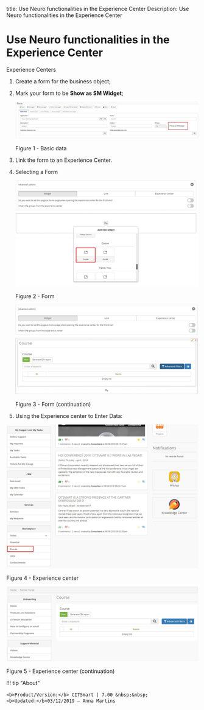title: Use Neuro functionalities in the Experience Center
Description: Use Neuro functionalities in the Experience Center
# Use Neuro functionalities in the Experience Center

Experience Centers

1.  Create a form for the business object;

2.  Mark your form to be **Show as SM Widget**;

    ![basic](images/neuro-sm-6.jpg)

    Figure 1 - Basic data

3.  Link the form to an Experience Center.

4.  Selecting a Form

    ![basic](images/neuro-sm-7.png)

    Figure 2 - Form

    ![basic](images/neuro-sm-8.png)

    Figure 3 - Form (continuation)

5.  Using the Experience center to Enter Data:

![basic](images/neuro-sm-9.png)

Figure 4 - Experience center


![basic](images/neuro-sm-10.png)

Figure 5 - Experience center (continuation)


!!! tip "About"

    <b>Product/Version:</b> CITSmart | 7.00 &nbsp;&nbsp;
    <b>Updated:</b>03/12/2019 – Anna Martins
